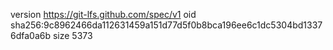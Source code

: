 version https://git-lfs.github.com/spec/v1
oid sha256:9c8962466da112631459a151d77d5f0b8bca196ee6c1dc5304bd13376dfa0a6b
size 5373
